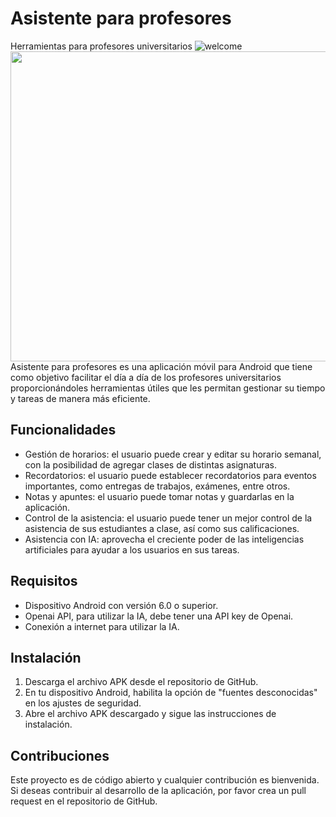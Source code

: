 # Asistente para profesores
Herramientas para profesores universitarios
![welcome](https://user-images.githubusercontent.com/87169063/235421392-7a22b52c-42dd-42e8-9121-ad1753b22c96.png)
<img src="https://user-images.githubusercontent.com/87169063/235421392-7a22b52c-42dd-42e8-9121-ad1753b22c96.png" width="622" height="496">
Asistente para profesores es una aplicación móvil para Android que tiene como objetivo facilitar el día a día de los profesores universitarios proporcionándoles herramientas útiles que les permitan gestionar su tiempo y tareas de manera más eficiente.

## Funcionalidades

- Gestión de horarios: el usuario puede crear y editar su horario semanal, con la posibilidad de agregar clases de distintas asignaturas.
- Recordatorios: el usuario puede establecer recordatorios para eventos importantes, como entregas de trabajos, exámenes, entre otros.
- Notas y apuntes: el usuario puede tomar notas y guardarlas en la aplicación.
- Control de la asistencia: el usuario puede tener un mejor control de la asistencia de sus estudiantes a clase, así como sus calificaciones.
- Asistencia con IA: aprovecha el creciente poder de las inteligencias artificiales para ayudar a los usuarios en sus tareas.

## Requisitos

- Dispositivo Android con versión 6.0 o superior.
- Openai API, para utilizar la IA, debe tener una API key de Openai.
- Conexión a internet para utilizar la IA.

## Instalación

1. Descarga el archivo APK desde el repositorio de GitHub.
2. En tu dispositivo Android, habilita la opción de "fuentes desconocidas" en los ajustes de seguridad.
3. Abre el archivo APK descargado y sigue las instrucciones de instalación.

## Contribuciones

Este proyecto es de código abierto y cualquier contribución es bienvenida. Si deseas contribuir al desarrollo de la aplicación, por favor crea un pull request en el repositorio de GitHub.
